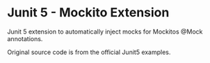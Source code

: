 # Junit 5 - Mockito Extension

Junit 5 extension to automatically inject mocks for Mockitos @Mock annotations.

Original source code is from the official Junit5 examples.